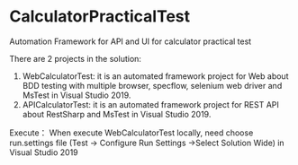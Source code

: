 # CalculatorPracticalTest
Automation Framework for API and UI for calculator practical test

There are 2 projects in the solution:
1. WebCalculatorTest: it is an automated framework project for Web about BDD testing with multiple browser, specflow, selenium web driver and MsTest in Visual Studio 2019. 
2. APICalculatorTest: it is an automated framework project for REST API about RestSharp and MsTest in Visual Studio 2019. 

Execute：
When execute WebCalculatorTest locally, need choose run.settings file (Test -> Configure Run Settings ->Select Solution Wide) in Visual Studio 2019

